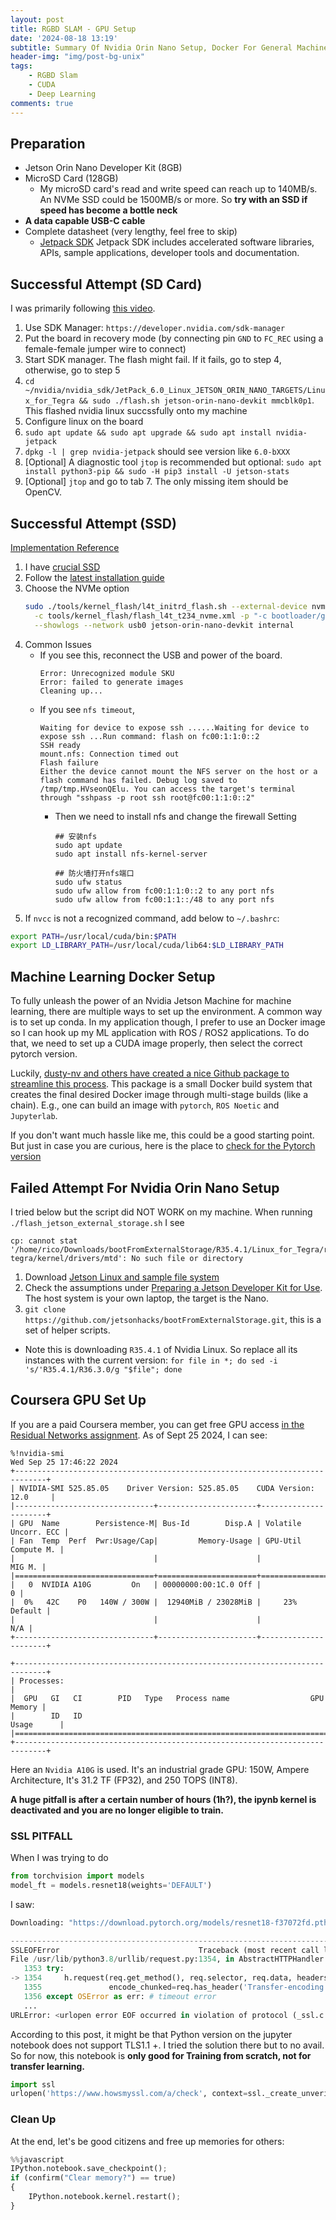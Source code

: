 ```yaml
---
layout: post
title: RGBD SLAM - GPU Setup
date: '2024-08-18 13:19'
subtitle: Summary Of Nvidia Orin Nano Setup, Docker For General Machine Learning
header-img: "img/post-bg-unix"
tags:
    - RGBD Slam
    - CUDA
    - Deep Learning
comments: true
---
```


## Preparation

- Jetson Orin Nano Developer Kit (8GB)
- MicroSD Card (128GB)
    - My microSD card's read and write speed can reach up to 140MB/s. An NVMe SSD could be 1500MB/s or more. So **try with an SSD if speed has become a bottle neck**
- **A data capable USB-C cable**
- Complete datasheet (very lengthy, feel free to skip)
    - [Jetpack SDK](https://docs.nvidia.com/jetson/archives/r36.3/DeveloperGuide/index.html) Jetpack SDK includes accelerated software libraries, APIs, sample applications, developer tools and documentation.

## Successful Attempt (SD Card)

I was primarily following [this video](https://www.youtube.com/watch?v=q4fGac-nrTI). 

1. Use SDK Manager: `https://developer.nvidia.com/sdk-manager`
2. Put the board in recovery mode (by connecting pin `GND` to `FC_REC` using a female-female jumper wire to connect)
3. Start SDK manager. The flash might fail. If it fails, go to step 4, otherwise, go to step 5
4. `cd ~/nvidia/nvidia_sdk/JetPack_6.0_Linux_JETSON_ORIN_NANO_TARGETS/Linux_for_Tegra && sudo ./flash.sh jetson-orin-nano-devkit mmcblk0p1`. This flashed nvidia linux succssfully onto my machine
5. Configure linux on the board
6. `sudo apt update && sudo apt upgrade && sudo apt install nvidia-jetpack`
7. `dpkg -l | grep nvidia-jetpack` should see version like `6.0-bXXX`
8. [Optional] A diagnostic tool `jtop` is recommended but optional: `sudo apt install python3-pip && sudo -H pip3 install -U jetson-stats`
9. [Optional] `jtop` and go to tab 7. The only missing item should be OpenCV.

## Successful Attempt (SSD)

[Implementation Reference](https://zhuanlan.zhihu.com/p/697333833)

1. I have [crucial SSD](https://www.amazon.com/dp/B0B25LQQPC?ref=ppx_yo2ov_dt_b_fed_asin_title)
2. Follow the [latest installation guide](https://docs.nvidia.com/jetson/archives/r36.3/DeveloperGuide/IN/QuickStart.html#to-flash-the-jetson-developer-kit-operating-software)
3. Choose the NVMe option
    ```bash
    sudo ./tools/kernel_flash/l4t_initrd_flash.sh --external-device nvme0n1p1 \
      -c tools/kernel_flash/flash_l4t_t234_nvme.xml -p "-c bootloader/generic/cfg/flash_t234_qspi.xml" \
      --showlogs --network usb0 jetson-orin-nano-devkit internal
    ```
4. Common Issues
    - If you see this, reconnect the USB and power of the board.
        ```
        Error: Unrecognized module SKU
        Error: failed to generate images
        Cleaning up...
        ```
    - If you see `nfs timeout`,
        ```
        Waiting for device to expose ssh ......Waiting for device to expose ssh ...Run command: flash on fc00:1:1:0::2
        SSH ready
        mount.nfs: Connection timed out
        Flash failure
        Either the device cannot mount the NFS server on the host or a flash command has failed. Debug log saved to /tmp/tmp.HVseonQElu. You can access the target's terminal through "sshpass -p root ssh root@fc00:1:1:0::2" 
        ```
        - Then we need to install nfs and change the firewall Setting
            ```
            ## 安装nfs
            sudo apt update
            sudo apt install nfs-kernel-server

            ## 防火墙打开nfs端口
            sudo ufw status
            sudo ufw allow from fc00:1:1:0::2 to any port nfs
            sudo ufw allow from fc00:1:1::/48 to any port nfs
            ```
5. If `nvcc` is not a recognized command, add below to `~/.bashrc`:
```bash
export PATH=/usr/local/cuda/bin:$PATH
export LD_LIBRARY_PATH=/usr/local/cuda/lib64:$LD_LIBRARY_PATH
```

## Machine Learning Docker Setup

To fully unleash the power of an Nvidia Jetson Machine for machine learning, there are multiple ways to set up the environment. A common way is to set up conda. In my application though, I prefer to use an Docker image so I can hook up my ML application with ROS / ROS2 applications. To do that, we need to set up a CUDA image properly, then select the correct pytorch version.

Luckily, [dusty-nv and others have created a nice Github package to streamline this process](https://github.com/dusty-nv/jetson-containers). This package is a small Docker build system that creates the final desired Docker image through multi-stage builds (like a chain). E.g., one can build an image with `pytorch`, `ROS Noetic` and `Jupyterlab`.

If you don't want much hassle like me, this could be a good starting point. But just in case you are curious, here is the place to [check for the Pytorch version](https://forums.developer.nvidia.com/t/pytorch-for-jetson/72048)


## Failed Attempt For Nvidia Orin Nano Setup

I tried below but the script did NOT WORK on my machine. When running `./flash_jetson_external_storage.sh` I see

```
cp: cannot stat '/home/rico/Downloads/bootFromExternalStorage/R35.4.1/Linux_for_Tegra/rootfs/lib/modules/5.10.120-tegra/kernel/drivers/mtd': No such file or directory
```

1. Download [Jetson Linux and sample file system](https://developer.nvidia.com/embedded/jetson-linux)
2. Check the assumptions under [Preparing a Jetson Developer Kit for Use](https://developer.nvidia.com/embedded/jetson-linux). The host system is your own laptop, the target is the Nano.
3. `git clone https://github.com/jetsonhacks/bootFromExternalStorage.git`, this is a set of helper scripts.

- Note this is downloading `R35.4.1` of Nvidia Linux. So replace all its instances with the current version: `for file in *; do sed -i 's/'R35.4.1/R36.3.0/g "$file"; done`

## Coursera GPU Set Up

If you are a paid Coursera member, you can get free GPU access [in the Residual Networks assignment](https://www.coursera.org/learn/convolutional-neural-networks/home/week/3). As of Sept 25 2024, I can see:

```
%!nvidia-smi
Wed Sep 25 17:46:22 2024       
+-----------------------------------------------------------------------------+
| NVIDIA-SMI 525.85.05    Driver Version: 525.85.05    CUDA Version: 12.0     |
|-------------------------------+----------------------+----------------------+
| GPU  Name        Persistence-M| Bus-Id        Disp.A | Volatile Uncorr. ECC |
| Fan  Temp  Perf  Pwr:Usage/Cap|         Memory-Usage | GPU-Util  Compute M. |
|                               |                      |               MIG M. |
|===============================+======================+======================|
|   0  NVIDIA A10G         On   | 00000000:00:1C.0 Off |                    0 |
|  0%   42C    P0   140W / 300W |  12940MiB / 23028MiB |     23%      Default |
|                               |                      |                  N/A |
+-------------------------------+----------------------+----------------------+
                                                                               
+-----------------------------------------------------------------------------+
| Processes:                                                                  |
|  GPU   GI   CI        PID   Type   Process name                  GPU Memory |
|        ID   ID                                                   Usage      |
|=============================================================================|
+-----------------------------------------------------------------------------+
```

Here an `Nvidia A10G` is used. It's an industrial grade GPU: 150W, Ampere Architecture, It's 31.2 TF (FP32), and 250 TOPS (INT8).

**A huge pitfall is after a certain number of hours (1h?), the ipynb kernel is deactivated and you are no longer eligible to train.**

### SSL PITFALL

When I was trying to do

```python
from torchvision import models
model_ft = models.resnet18(weights='DEFAULT')
```

I saw:

```python
Downloading: "https://download.pytorch.org/models/resnet18-f37072fd.pth" to /root/.cache/torch/hub/checkpoints/resnet18-f37072fd.pth

---------------------------------------------------------------------------
SSLEOFError                               Traceback (most recent call last)
File /usr/lib/python3.8/urllib/request.py:1354, in AbstractHTTPHandler.do_open(self, http_class, req, **http_conn_args)
   1353 try:
-> 1354     h.request(req.get_method(), req.selector, req.data, headers,
   1355               encode_chunked=req.has_header('Transfer-encoding'))
   1356 except OSError as err: # timeout error
   ...
URLError: <urlopen error EOF occurred in violation of protocol (_ssl.c:1131)>
```

According to this post, it might be that Python version on the jupyter notebook does not support TLS1.1 +. I tried the solution there but to no avail. So for now, this notebook is **only good for Training from scratch, not for transfer learning.**

```python
import ssl
urlopen('https://www.howsmyssl.com/a/check', context=ssl._create_unverified_context()).read()
```

### Clean Up

At the end, let's be good citizens and free up memories for others:

```python
%%javascript
IPython.notebook.save_checkpoint();
if (confirm("Clear memory?") == true)
{
    IPython.notebook.kernel.restart();
}
```
